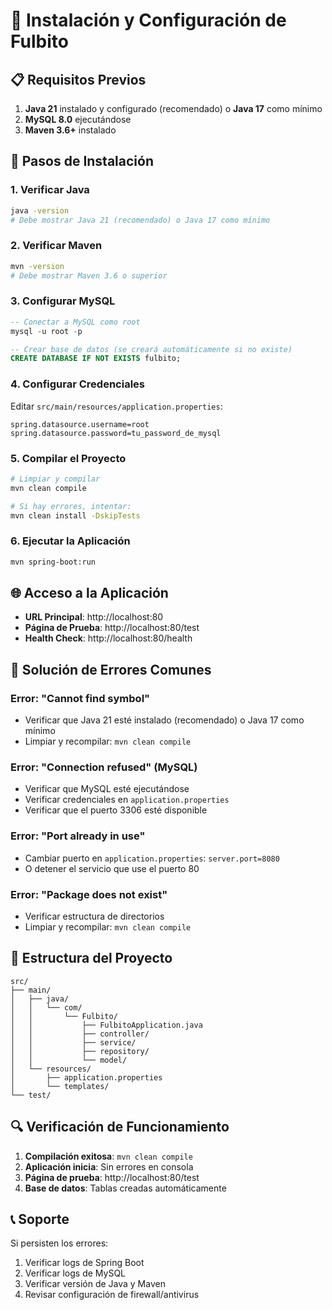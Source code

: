 # 🚀 Instalación y Configuración de Fulbito

## 📋 Requisitos Previos

1. **Java 21** instalado y configurado (recomendado) o **Java 17** como mínimo
2. **MySQL 8.0** ejecutándose
3. **Maven 3.6+** instalado

## 🔧 Pasos de Instalación

### 1. Verificar Java
```bash
java -version
# Debe mostrar Java 21 (recomendado) o Java 17 como mínimo
```

### 2. Verificar Maven
```bash
mvn -version
# Debe mostrar Maven 3.6 o superior
```

### 3. Configurar MySQL
```sql
-- Conectar a MySQL como root
mysql -u root -p

-- Crear base de datos (se creará automáticamente si no existe)
CREATE DATABASE IF NOT EXISTS fulbito;
```

### 4. Configurar Credenciales
Editar `src/main/resources/application.properties`:
```properties
spring.datasource.username=root
spring.datasource.password=tu_password_de_mysql
```

### 5. Compilar el Proyecto
```bash
# Limpiar y compilar
mvn clean compile

# Si hay errores, intentar:
mvn clean install -DskipTests
```

### 6. Ejecutar la Aplicación
```bash
mvn spring-boot:run
```

## 🌐 Acceso a la Aplicación

- **URL Principal**: http://localhost:80
- **Página de Prueba**: http://localhost:80/test
- **Health Check**: http://localhost:80/health

## 🚨 Solución de Errores Comunes

### Error: "Cannot find symbol"
- Verificar que Java 21 esté instalado (recomendado) o Java 17 como mínimo
- Limpiar y recompilar: `mvn clean compile`

### Error: "Connection refused" (MySQL)
- Verificar que MySQL esté ejecutándose
- Verificar credenciales en `application.properties`
- Verificar que el puerto 3306 esté disponible

### Error: "Port already in use"
- Cambiar puerto en `application.properties`: `server.port=8080`
- O detener el servicio que use el puerto 80

### Error: "Package does not exist"
- Verificar estructura de directorios
- Limpiar y recompilar: `mvn clean compile`

## 📁 Estructura del Proyecto

```
src/
├── main/
│   ├── java/
│   │   └── com/
│   │       └── Fulbito/
│   │           ├── FulbitoApplication.java
│   │           ├── controller/
│   │           ├── service/
│   │           ├── repository/
│   │           └── model/
│   └── resources/
│       ├── application.properties
│       └── templates/
└── test/
```

## 🔍 Verificación de Funcionamiento

1. **Compilación exitosa**: `mvn clean compile`
2. **Aplicación inicia**: Sin errores en consola
3. **Página de prueba**: http://localhost:80/test
4. **Base de datos**: Tablas creadas automáticamente

## 📞 Soporte

Si persisten los errores:
1. Verificar logs de Spring Boot
2. Verificar logs de MySQL
3. Verificar versión de Java y Maven
4. Revisar configuración de firewall/antivirus
